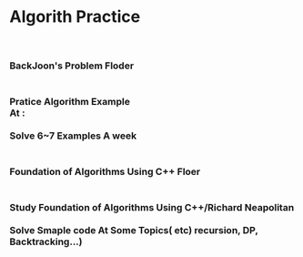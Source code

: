 <h1>Algorith Practice</h1>
<br>
<h3>   BackJoon's Problem Floder <h3><br>
 Pratice Algorithm Example<br>
At : <a href ='https://www.acmicpc.net/step'></a><br>
<br>
Solve  6~7 Examples A week
<br>
<br>
<h3>Foundation of Algorithms Using C++ Floer<h3><br>
Study Foundation of Algorithms Using C++/Richard Neapolitan
<br>
<br>
Solve Smaple code At Some Topics( etc) recursion, DP, Backtracking...)